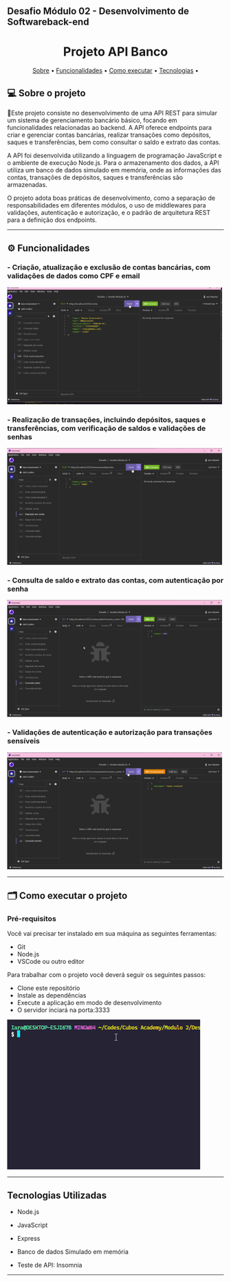 ## Desafio Módulo 02 - Desenvolvimento de Softwareback-end

<h1 align="center">
  Projeto API Banco
</h1>

<p align="center">
 <a href="#-sobre-o-projeto">Sobre</a> •
 <a href="#-funcionalidades">Funcionalidades</a> •
 <a href="#-como-executar-o-projeto">Como executar</a> •
 <a href="#-tecnologias">Tecnologias</a> •
</p>

## 💻 Sobre o projeto

📄Este projeto consiste no desenvolvimento de uma API REST para simular um sistema de gerenciamento bancário básico, focando em funcionalidades relacionadas ao backend. A API oferece endpoints para criar e gerenciar contas bancárias, realizar transações como depósitos, saques e transferências, bem como consultar o saldo e extrato das contas.

A API foi desenvolvida utilizando a linguagem de programação JavaScript e o ambiente de execução Node.js. Para o armazenamento dos dados, a API utiliza um banco de dados simulado em memória, onde as informações das contas, transações de depósitos, saques e transferências são armazenadas.

O projeto adota boas práticas de desenvolvimento, como a separação de responsabilidades em diferentes módulos, o uso de middlewares para validações, autenticação e autorização, e o padrão de arquitetura REST para a definição dos endpoints.

---

## ⚙️ Funcionalidades

### - Criação, atualização e exclusão de contas bancárias, com validações de dados como CPF e email

<img src="imagens/criarconta.gif" alt="Criando e listando conta" width="500" />

### - Realização de transações, incluindo depósitos, saques e transferências, com verificação de saldos e validações de senhas

<img src="imagens/tr1.gif" alt="Criando e listando conta" width="500" />

### - Consulta de saldo e extrato das contas, com autenticação por senha

<img src="imagens/se.gif" alt="Criando e listando conta" width="500" />

### - Validações de autenticação e autorização para transações sensíveis

<img src="imagens/sesenha.gif" alt="Criando e listando conta" width="500" />

---

## 🗂️ Como executar o projeto

### Pré-requisitos

Você vai precisar ter instalado em sua máquina as seguintes ferramentas:

- Git
- Node.js
- VSCode ou outro editor

Para trabalhar com o projeto você deverá seguir os seguintes passos:

- Clone este repositório
- Instale as dependências
- Execute a aplicação em modo de desenvolvimento
- O servidor inciará na porta:3333

![Nome do GIF](imagens/npmrundev.gif)

---

## Tecnologias Utilizadas

- Node.js
- JavaScript
- Express
- Banco de dados Simulado em memória

- Teste de API:  Insomnia

---
